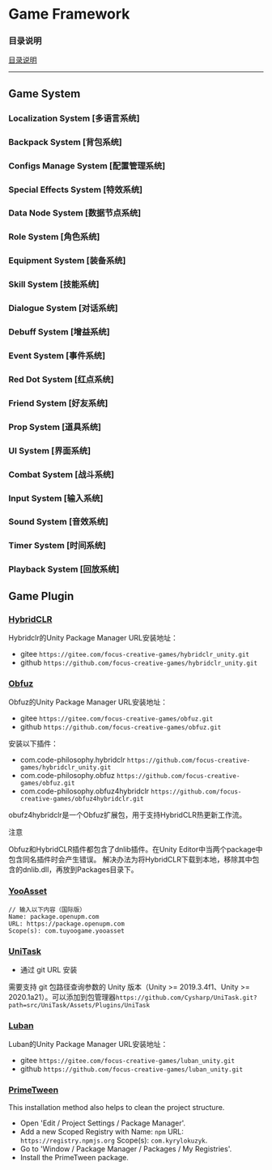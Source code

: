 # Game Framework
### 目录说明

[目录说明](./Other/DirectoryDescription.md)



---
## Game System

### Localization System [多语言系统]



### Backpack System [背包系统]



### Configs Manage System [配置管理系统]



### Special Effects System [特效系统]



### Data Node System [数据节点系统]



### Role System [角色系统]



### Equipment System [装备系统]



### Skill System [技能系统]



### Dialogue System [对话系统]



### Debuff System [增益系统]



### Event System [事件系统]



### Red Dot System [红点系统]



### Friend System [好友系统]



### Prop System [道具系统]



### UI System [界面系统]



### Combat System [战斗系统]



### Input System [输入系统]



### Sound System [音效系统]



### Timer System [时间系统]



### Playback System [回放系统]



## Game Plugin

### [HybridCLR](https://www.hybridclr.cn/docs/intro) 

Hybridclr的Unity Package Manager URL安装地址：

- gitee `https://gitee.com/focus-creative-games/hybridclr_unity.git`
- github `https://github.com/focus-creative-games/hybridclr_unity.git`

### [Obfuz](https://www.obfuz.com/docs/intro)

Obfuz的Unity Package Manager URL安装地址：

- gitee `https://gitee.com/focus-creative-games/obfuz.git`
- github `https://github.com/focus-creative-games/obfuz.git`

安装以下插件：

- com.code-philosophy.hybridclr `https://github.com/focus-creative-games/hybridclr_unity.git`
- com.code-philosophy.obfuz `https://github.com/focus-creative-games/obfuz.git`
- com.code-philosophy.obfuz4hybridclr `https://github.com/focus-creative-games/obfuz4hybridclr.git`

obufz4hybridclr是一个Obfuz扩展包，用于支持HybridCLR热更新工作流。

注意

Obfuz和HybridCLR插件都包含了dnlib插件。在Unity Editor中当两个package中包含同名插件时会产生错误。 解决办法为将HybridCLR下载到本地，移除其中包含的dnlib.dll，再放到Packages目录下。

### [YooAsset](https://www.yooasset.com/docs/guide-editor/AssetBundleBuilder)

``` string
// 输入以下内容（国际版）
Name: package.openupm.com
URL: https://package.openupm.com
Scope(s): com.tuyoogame.yooasset
```

### [UniTask](https://github.com/Cysharp/UniTask)

- 通过 git URL 安装

需要支持 git 包路径查询参数的 Unity 版本（Unity >= 2019.3.4f1、Unity >= 2020.1a21）。可以添加到包管理器`https://github.com/Cysharp/UniTask.git?path=src/UniTask/Assets/Plugins/UniTask`

### [Luban](https://www.datable.cn/docs/intro)

Luban的Unity Package Manager URL安装地址：

- gitee `https://gitee.com/focus-creative-games/luban_unity.git`
- github `https://github.com/focus-creative-games/luban_unity.git`

### [PrimeTween](https://github.com/KyryloKuzyk/PrimeTween)

This installation method also helps to clean the project structure.

- Open 'Edit / Project Settings / Package Manager'.
- Add a new Scoped Registry with Name: `npm` URL: `https://registry.npmjs.org` Scope(s): `com.kyrylokuzyk`.
- Go to 'Window / Package Manager / Packages / My Registries'.
- Install the PrimeTween package.
